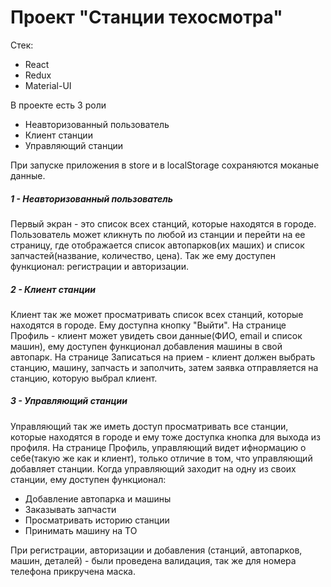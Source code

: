 # Проект "Станции техосмотра"
Стек:
- React
- Redux
- Material-UI

В проекте есть 3 роли
- Неавторизованный пользователь
- Клиент станции
- Управляющий станции

При запуске приложения в store и в localStorage сохраняются моканые данные.

##### 1 - Неавторизованный пользователь
Первый экран - это список всех станций, которые находятся в городе.
Пользователь может кликнуть по любой из станции и перейти на ее страницу, где отображается список автопарков(их маших) и список запчастей(название, количество, цена).
Так же ему доступен функционал: регистрации и авторизации.

##### 2 - Клиент станции
Клиент так же может просматривать список всех станций, которые находятся в городе.
Ему доступна кнопку "Выйти".
На странице Профиль - клиент может увидеть свои данные(ФИО, email и список машин), ему доступен функционал добавления машины в свой автопарк.
На странице Записаться на прием - клиент должен выбрать станцию, машину, запчасть и заполчить, затем заявка отправляется на станцию, которую выбрал клиент.

##### 3 - Управляющий станции
Управляющий так же иметь доступ просматривать все станции, которые находятся в городе и ему тоже доступка кнопка для выхода из профиля.
На странице Профиль, управляющий видет ифнормацию о себе(такую же как и клиент), только отличие в том, что управляющий добавляет станции.
Когда управляющий заходит на одну из своих станции, ему доступен функционал:
- Добавление автопарка и машины
- Заказывать запчасти
- Просматривать историю станции
- Принимать машину на ТО

При регистрации, авторизации и добавления (станций, автопарков, машин, деталей) - были проведена валидация, так же для номера телефона прикручена маска.